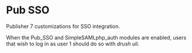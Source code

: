 # Pub SSO

Publisher 7 customizations for SSO integration.

When the Pub_SSO and SimpleSAMLphp_auth modules are enabled, users that wish to
log in as user 1 should do so with *drush uli*.
